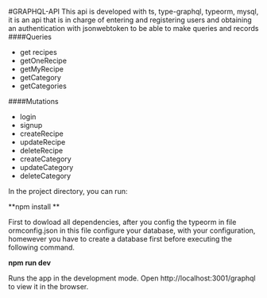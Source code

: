 #GRAPHQL-API
This api is developed with ts, type-graphql, typeorm, mysql, it is an api that is in charge of entering and registering users and obtaining an authentication with jsonwebtoken to be able to make queries and records
####Queries
- get recipes
- getOneRecipe
- getMyRecipe
- getCategory
- getCategories

####Mutations
- login
- signup
- createRecipe
- updateRecipe
- deleteRecipe
- createCategory
- updateCategory
- deleteCategory


In the project directory, you can run:

 **npm install **

 First to dowload all dependencies, after you config the typeorm in file ormconfig.json in this file configure your database, with your configuration, homewever you have to create a database first  before executing the following command.

 **npm run dev**

 Runs the app in the development mode.
Open http://localhost:3001/graphql to view it in the browser.

